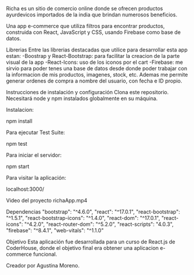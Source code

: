 Richa es un sitio de comercio online donde se ofrecen productos ayurdevicos importados de la india que brindan numerosos beneficios.

Una app e-commerce que utiliza filtros para encontrar productos, construida con React, JavaScript y CSS, usando Firebase como base de datos.

Librerias
Entre las librerias destacadas que utilice para desarrollar esta app estan: -Boostrap y React-Bootstrap: para facilitar la creacion de la parte visual de la app -React-Icons: uso de los iconos por el cart -Firebase: me sirvio para poder tenes una base de datos desde donde poder trabajar con la informacion de mis productos, imagenes, stock, etc. Ademas me permite generar ordenes de compra a nombre del usuario, con fecha e ID propio.

Instrucciones de instalación y configuración
Clona este repositorio. Necesitará node y npm instalados globalmente en su máquina.

Instalacion:

npm install

Para ejecutar Test Suite:

npm test

Para iniciar el servidor:

npm start

Para visitar la aplicación:

localhost:3000/

Video del proyecto
richaApp.mp4

Dependencias
"bootstrap": "^4.6.0",
"react": "^17.0.1",
"react-bootstrap": "^1.5.1",
"react-bootstrap-icons": "^1.4.0",
"react-dom": "^17.0.1",
"react-icons": "^4.2.0",
"react-router-dom": "^5.2.0",
"react-scripts": "4.0.3",
"firebase": "^8.4.1",
"web-vitals": "^1.1.0"

Objetivo
Esta aplicación fue desarrollada para un curso de React.js de CoderHouse, donde el objetivo final era obtener una aplicacion e-commerce funcional.

Creador por Agustina Moreno.
